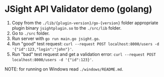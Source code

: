 # JSight API Validator demo (golang)

1. Copy from the `./lib/{plugin-version}/go-{version}` folder appropriate plugin binary
   `jsightplugin.so` to the `./src/lib` folder.
2. Go to `./src` folder.
3. Run server with `go run main.go jsight.go`.
4. Run "good" test request: `curl --request POST localhost:8000/users -d '{"id":123,"login":"john"}'`.
5. Run "bad" test request and get a validation error: `curl --request POST localhost:8000/users -d '{"id":123}'`.

NOTE: for running on Windows read `./windows/README.md`.


